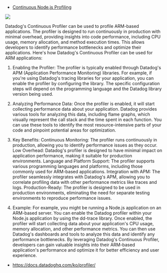 * [Continuous Node.js Profiling](https://www.datadoghq.com/dg/apm/profiler/nodejs-continuous-profiler/?utm_source=google&utm_medium=paid-search&utm_campaign=dg-profiler-apac-nodejs&utm_keyword=%2Bprofile%20%2Bnodejs&utm_matchtype=p&igaag=171692363888&igaat=&igacm=15419171172&igacr=708880139913&igakw=%2Bprofile%20%2Bnodejs&igamt=p&igant=g&utm_campaignid=15419171172&utm_adgroupid=171692363888&gad_source=1&gad_campaignid=15419171172&gbraid=0AAAAADFY9Nlr9ntJXY3BnnnhCuJEcXhU0&gclid=CjwKCAjwvO7CBhAqEiwA9q2YJQsBDkc-tDtVURrXtcuxiXIp7mBq6xbNCK8MKaFGposf0O5bXjbuOxoCwVAQAvD_BwE)

![](https://github.com/gnosia93/eks-on-arm/blob/main/perf/imagaes/datadog-pf.-2.png)

Datadog's Continuous Profiler can be used to profile ARM-based applications. The profiler is designed to run continuously in production with minimal overhead, providing insights into code performance, including CPU usage, memory allocation, and method execution times. This allows developers to identify performance bottlenecks and optimize their applications. 
Here's how Datadog's Continuous Profiler can be used for ARM applications:

1. Enabling the Profiler:
The profiler is typically enabled through Datadog's APM (Application Performance Monitoring) libraries. 
For example, if you're using Datadog's tracing libraries for your application, you can enable the profiler by configuring the library.
The specific configuration steps will depend on the programming language and the Datadog library version being used. 

2. Analyzing Performance Data:
Once the profiler is enabled, it will start collecting performance data about your application. 
Datadog provides various tools for analyzing this data, including flame graphs, which visually represent the call stack and the time spent in each function. 
You can use these tools to identify the most resource-intensive parts of your code and pinpoint potential areas for optimization. 

3. Key Benefits:
Continuous Monitoring:
The profiler runs continuously in production, allowing you to identify performance issues as they occur. 
Low Overhead:
Datadog's profiler is designed to have minimal impact on application performance, making it suitable for production environments. 
Language and Platform Support:
The profiler supports various programming languages and platforms, including those commonly used for ARM-based applications. 
Integration with APM:
The profiler seamlessly integrates with Datadog's APM, allowing you to correlate profiling data with other performance metrics like traces and logs. 
Production-Ready:
The profiler is designed to be used in production environments, eliminating the need for separate testing environments to reproduce performance issues. 

4. Example:
For example, you might be running a Node.js application on an ARM-based server.
You can enable the Datadog profiler within your Node.js application by using the dd-trace library. 
Once enabled, the profiler will start collecting data about your application's CPU usage, memory allocation, and other performance metrics. 
You can then use Datadog's dashboards and tools to analyze this data and identify any performance bottlenecks. 
By leveraging Datadog's Continuous Profiler, developers can gain valuable insights into their ARM-based application's performance and optimize it for better efficiency and user experience. 

* https://docs.datadoghq.com/ko/profiler/
